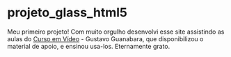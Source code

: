 # projeto_glass_html5
 Meu primeiro projeto! Com muito orgulho desenvolvi esse site assistindo as aulas do [Curso em Vídeo](https://www.cursoemvideo.com/) - Gustavo Guanabara, que disponibilizou o material de apoio, e ensinou usa-los. Eternamente grato. 
